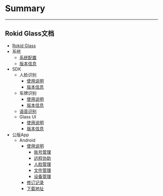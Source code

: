 # Summary
---------
Rokid Glass文档
---------
* [Rokid Glass](README.md)
* 系统
    - [系统配置](1-system/index.md)
    - [版本信息](1-system/ReleaseNotes.md)
* SDK
    - 人脸识别
        - [使用说明](2-sdk/1-face-sdk/index.md)
        - [版本信息](2-sdk/1-face-sdk/ReleaseNotes.md)
    - 车牌识别
        - [使用说明](2-sdk/2-lpr-sdk/index.md)
        - [版本信息](2-sdk/2-lpr-sdk/ReleaseNotes.md)
    - [语音识别](2-sdk/3-voice-sdk/index.md)
    - Glass UI
        - [使用说明](2-sdk/5-ui-sdk/index.md)
        - [版本信息](2-sdk/5-ui-sdk/ReleaseNotes.md)
* 公版App
    - Android
        - [使用说明](3-app/1-android/index.md)
            - [账号管理](3-app/1-android/account.md)
            - [远程协助](3-app/1-android/remotecooperation.md)
            - [人脸管理](3-app/1-android/facemanager.md)
            - [文件管理](3-app/1-android/filemanager.md)
            - [设备管理](3-app/1-android/devicemanager.md)
        - [修订记录](3-app/1-android/version.md)
        - [下载地址](3-app/1-android/download.md)
